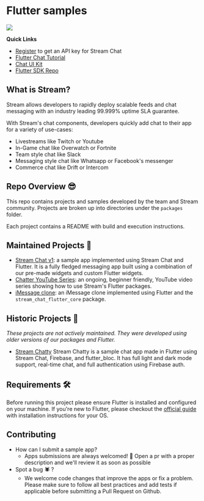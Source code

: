 # Flutter samples

![](https://raw.githubusercontent.com/GetStream/flutter-samples/master/images/sdk_hero_v4.png)

**Quick Links**

- [Register](https://getstream.io/chat/trial/) to get an API key for Stream Chat
- [Flutter Chat Tutorial](https://getstream.io/chat/flutter/tutorial/)
- [Chat UI Kit](https://getstream.io/chat/ui-kit/)
- [Flutter SDK Repo](https://github.com/GetStream/stream-chat-flutter)


## What is Stream?

Stream allows developers to rapidly deploy scalable feeds and chat messaging with an industry leading 99.999% uptime SLA guarantee.

With Stream's chat components, developers quickly add chat to their app for a variety of use-cases:

- Livestreams like Twitch or Youtube
- In-Game chat like Overwatch or Fortnite
- Team style chat like Slack
- Messaging style chat like Whatsapp or Facebook's messenger
- Commerce chat like Drift or Intercom

## Repo Overview 😎

This repo contains projects and samples developed by the team and Stream community. Projects are broken up into directories under the `packages` folder.

Each project contains a README with build and execution instructions. 

## **Maintained Projects 🚀**
- [Stream Chat v1](https://github.com/GetStream/flutter-samples/tree/main/packages/stream_chat_v1): a sample app implemented using Stream Chat and Flutter. It is a fully fledged messaging app built using a combination of our pre-made widgets and custom Flutter widgets.
- [Chatter YouTube Series](https://github.com/HayesGordon/chatter): an ongoing, beginner friendly, YouTube video series showing how to use Stream's Flutter packages.
- [iMessage clone](https://github.com/GetStream/flutter-samples/tree/main/packages/imessage): an iMessage clone implemented using Flutter and the `stream_chat_flutter_core` package.

## **Historic Projects 📕**
*These projects are not actively maintained. They were developed using older versions of our packages and Flutter.*
- [Stream Chatty](https://github.com/GetStream/flutter-samples/tree/main/packages/chatty) Stream Chatty is a sample chat app made in Flutter using Stream Chat, Firebase, and flutter_bloc. It has full light and dark mode support, real-time chat, and full authentication using Firebase auth.

## Requirements 🛠

Before running this project please ensure Flutter is installed and configured on your machine. If you're new to Flutter, please checkout the [official guide](https://flutter.dev/docs/get-started/install) with installation instructions for your OS. 

## Contributing

- How can I submit a sample app?
    - Apps submissions are always welcomed! 🥳 Open a pr with a proper description and we'll review it as soon as possible
- Spot a bug 🕷 ?
    - We welcome code changes that improve the apps or fix a problem. Please make sure to follow all best practices and add tests if applicable before submitting a Pull Request on Github.
